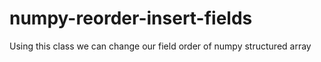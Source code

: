 # numpy-reorder-insert-fields
Using this class we can change our field order of numpy structured array 
